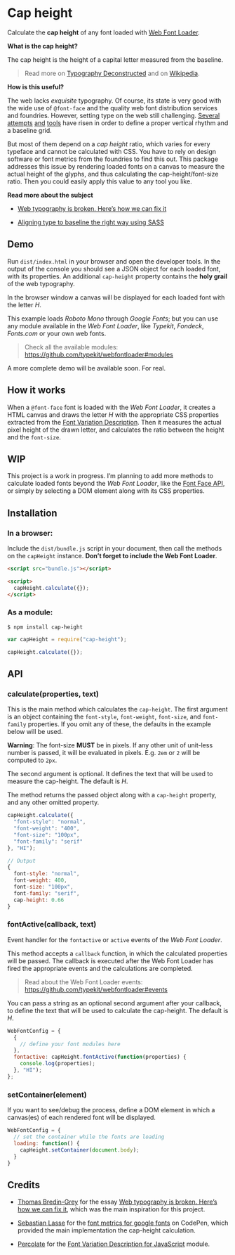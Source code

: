 # Cap height

Calculate the **cap height** of any font loaded with [Web Font Loader](https://github.com/typekit/webfontloader).

**What is the cap height?**

The cap height is the height of a capital letter measured from the baseline.

> Read more on [Typography Deconstructed](http://www.typographydeconstructed.com/cap-height) and on [Wikipedia](https://en.wikipedia.org/wiki/Cap_height).

**How is this useful?**

The web lacks *exquisite* typography. Of course, its state is very good with the wide use of `@font-face` and the quality web font distribution services and foundries. However, setting type on the web still challenging. [Several](https://github.com/StudioThick/megatype) [attempts](http://compass-style.org/reference/compass/typography/vertical_rhythm) [and](https://gist.github.com/razwan/10662500) [tools](https://sassline.com) have risen in order to define a proper vertical rhythm and a baseline grid.

But most of them depend on a *cap height* ratio, which varies for every typeface and cannot be calculated with CSS. You have to rely on design software or font metrics from the foundries to find this out. This package addresses this issue by rendering loaded fonts on a canvas to measure the actual height of the glyphs, and thus calculating the cap-height/font-size ratio. Then you could easily apply this value to any tool you like.

**Read more about the subject**

- [Web typography is broken. Here’s how we can fix it](http://www.studiothick.com/essays/web-typography-is-broken)

- [Aligning type to baseline the right way using SASS](https://medium.com/written-in-code/aligning-type-to-baseline-the-right-way-using-sass-e258fce47a9b)

## Demo

Run `dist/index.html` in your browser and open the developer tools. In the output of the console you should see a JSON object for each loaded font, with its properties. An additional `cap-height` property contains the **holy grail** of the web typography.

In the browser window a canvas will be displayed for each loaded font with the letter *H*.

This example loads *Roboto Mono* through *Google Fonts*; but you can use any module available in the *Web Font Loader*, like *Typekit*, *Fondeck*, *Fonts.com* or your own web fonts.

> Check all the available modules: https://github.com/typekit/webfontloader#modules

A more complete demo will be available soon. For real.

## How it works

When a `@font-face` font is loaded with the *Web Font Loader*, it creates a HTML canvas and draws the letter *H* with the appropriate CSS properties extracted from the [Font Variation Description](http://typekit.github.io/fvd). Then it measures the actual pixel height of the drawn letter, and calculates the ratio between the height and the `font-size`.

## WIP

This project is a work in progress. I’m planning to add more methods to calculate loaded fonts beyond the *Web Font Loader*, like the [Font Face API](https://developer.mozilla.org/el/docs/Web/API/FontFace), or simply by selecting a DOM element along with its CSS properties.

## Installation

### In a browser:

Include the `dist/bundle.js` script in your document, then call the methods on the `capHeight` instance. **Don’t forget to include the Web Font Loader**.

```html
<script src="bundle.js"></script>

<script>
  capHeight.calculate({});
</script>
```

### As a module:

```shell
$ npm install cap-height
```

```js
var capHeight = require("cap-height");

capHeight.calculate({});
```

## API

### calculate(properties, text)

This is the main method which calculates the `cap-height`. The first argument is an object containing the `font-style`, `font-weight`, `font-size`, and `font-family` properties. If you omit any of these, the defaults in the example below will be used.

**Warning**: The font-size **MUST** be in pixels. If any other unit of unit-less number is passed, it will be evaluated in pixels. E.g. `2em` or `2` will be computed to `2px`.

The second argument is optional. It defines the text that will be used to measure the cap-height. The default is *H*.

The method returns the passed object along with a `cap-height` property, and any other omitted property.

```js
capHeight.calculate({
  "font-style": "normal",
  "font-weight": "400",
  "font-size": "100px",
  "font-family": "serif"
}, "HI");

// Output
{
  font-style: "normal",
  font-weight: 400,
  font-size: "100px",
  font-family: "serif",
  cap-height: 0.66
}
```

### fontActive(callback, text)

Event handler for the `fontactive` or `active` events of the *Web Font Loader*.

This method accepts a `callback` function, in which the calculated properties will be passed. The callback is executed after the Web Font Loader has fired the appropriate events and the calculations are completed.

> Read about the Web Font Loader events: https://github.com/typekit/webfontloader#events

You can pass a string as an optional second argument after your callback, to define the text that will be used to calculate the cap-height. The default is *H*.

```js
WebFontConfig = {
  {
    // define your font modules here
  },
  fontactive: capHeight.fontActive(function(properties) {
    console.log(properties);
  }, "HI");
};
```

### setContainer(element)

If you want to see/debug the process, define a DOM element in which a canvas(es) of each rendered font will be displayed.

```js
WebFontConfig = {
  // set the container while the fonts are loading
  loading: function() {
    capHeight.setContainer(document.body);
  }
}
```

## Credits

- [Thomas Bredin-Grey](https://github.com/tbredin) for the essay [Web typography is broken. Here’s how we can fix it](http://www.studiothick.com/essays/web-typography-is-broken/), which was the main inspiration for this project.

- [Sebastian Lasse](https://github.com/sebilasse) for the [font metrics for google fonts](http://codepen.io/sebilasse/pen/gPBQqm?editors=1010) on CodePen, which provided the main implementation the cap-height calculation.

- [Percolate](https://github.com/percolate) for the [Font Variation Description for JavaScript](https://github.com/percolate/fvd) module.
